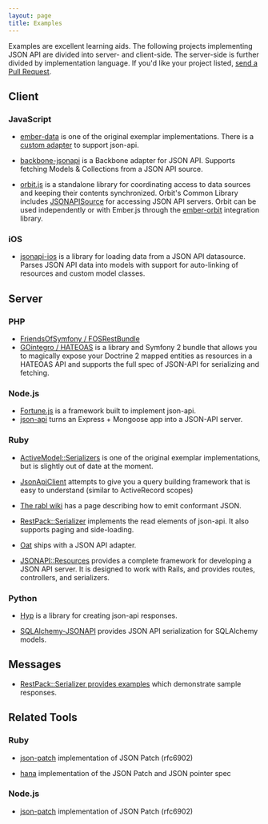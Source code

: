 ```yaml
---
layout: page
title: Examples
---
```


Examples are excellent learning aids. The following projects implementing JSON
API are divided into server- and client-side. The server-side is further
divided by implementation language. If you'd like your project listed, [send a
Pull Request](https://github.com/json-api/json-api).

## Client <a href="#client" id="client" class="headerlink"></a>

### JavaScript <a href="#client-javascript" id="client-javascript" class="headerlink"></a>

* [ember-data](https://github.com/emberjs/data) is one of the original exemplar
implementations. There is a [custom adapter](https://github.com/daliwali/ember-json-api) to support json-api.

* [backbone-jsonapi](https://github.com/guillaumervls/backbone-jsonapi) is a Backbone adapter for JSON API. Supports fetching Models & Collections from a JSON API source.

* [orbit.js](https://github.com/orbitjs/orbit.js) is a standalone library for
  coordinating access to data sources and keeping their contents synchronized.
  Orbit's Common Library includes
  [JSONAPISource](https://github.com/orbitjs/orbit.js/blob/master/lib/orbit-common/jsonapi-source.js)
  for accessing JSON API servers. Orbit can be used
  independently or with Ember.js through the 
  [ember-orbit](https://github.com/orbitjs/ember-orbit) integration library.

### iOS <a href="#client-ios" id="client-ios" class="headerlink"></a>

* [jsonapi-ios](https://github.com/joshdholtz/jsonapi-ios) is a library for loading data from a JSON API datasource. Parses JSON API data into models with support for auto-linking of resources and custom model classes.

## Server <a href="#server" id="server" class="headerlink"></a>

### PHP <a href="#server-php" id="server-php" class="headerlink"></a>

* [FriendsOfSymfony / FOSRestBundle](https://github.com/FriendsOfSymfony/FOSRestBundle/issues/452)
* [GOintegro / HATEOAS](https://github.com/gointegro/hateoas-bundle) is a library and Symfony 2 bundle that allows you to magically expose your Doctrine 2 mapped entities as resources in a HATEOAS API and supports the full spec of JSON-API for serializing and fetching.

### Node.js <a href="#server-node-js" id="server-node-js" class="headerlink"></a>
* [Fortune.js](http://fortunejs.com) is a framework built to implement json-api.
* [json-api](https://www.npmjs.org/package/json-api) turns an Express + Mongoose app into a JSON-API server.

### Ruby <a href="#server-ruby" id="server-ruby" class="headerlink"></a>

* [ActiveModel::Serializers](https://github.com/rails-api/active_model_serializers)
is one of the original exemplar implementations, but is slightly out of date at
the moment.

* [JsonApiClient](https://github.com/chingor13/json_api_client) attempts to give you a query building framework that is easy to understand (similar to ActiveRecord scopes)

* [The rabl wiki](https://github.com/nesquena/rabl/wiki/Conforming-to-jsonapi.org-format)
has a page describing how to emit conformant JSON.

* [RestPack::Serializer](https://github.com/RestPack/restpack_serializer) implements the read elements of json-api. It also supports paging and side-loading.

* [Oat](https://github.com/ismasan/oat#adapters) ships with a JSON API adapter.

* [JSONAPI::Resources](https://github.com/cerebris/jsonapi-resources) provides a complete framework for developing a JSON API server. It is designed to work with Rails, and provides routes, controllers, and serializers.

### Python <a href="#server-python" id="server-python" class="headerlink"></a>

* [Hyp](https://github.com/kalasjocke/hyp) is a library for creating json-api responses.

* [SQLAlchemy-JSONAPI](https://github.com/coltonprovias/sqlalchemy-jsonapi) provides JSON API serialization for SQLAlchemy models.

## Messages <a href="#messages" id="messages" class="headerlink"></a>

* [RestPack::Serializer provides examples](http://restpack-serializer-sample.herokuapp.com/) which demonstrate sample responses.

## Related Tools <a href="#related-tools" id="related-tools" class="headerlink"></a>

### Ruby <a href="#related-tools-ruby" id="related-tools-ruby" class="headerlink"></a>

* [json-patch](https://github.com/guillec/json-patch) implementation of JSON Patch (rfc6902)

* [hana](https://github.com/tenderlove/hana) implementation of the JSON Patch and JSON pointer spec

### Node.js <a href="#relted-tools-node-js" id="relted-tools-node-js" class="headerlink"></a>

* [json-patch](https://www.npmjs.org/package/json-patch) implementation of JSON Patch (rfc6902)
